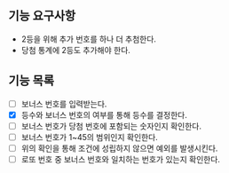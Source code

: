 ## 기능 요구사항
- 2등을 위해 추가 번호를 하나 더 추첨한다.
- 당첨 통계에 2등도 추가해야 한다.

## 기능 목록
- [ ] 보너스 번호를 입력받는다.
- [x] 등수와 보너스 번호의 여부를 통해 등수를 결정한다.
- [ ] 보너스 번호가 당첨 번호에 포함되는 숫자인지 확인한다.
- [ ] 보너스 번호가 1~45의 범위인지 확인한다.
- [ ] 위의 확인을 통해 조건에 성립하지 않으면 예외를 발생시킨다.
- [ ] 로또 번호 중 보너스 번호와 일치하는 번호가 있는지 확인한다.